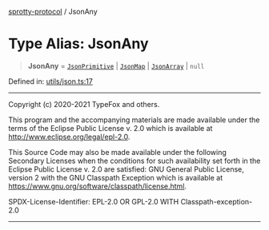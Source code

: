 
[sprotty-protocol](../globals) / JsonAny

# Type Alias: JsonAny

> **JsonAny** = [`JsonPrimitive`](../TypeAlias.JsonPrimitive) \| [`JsonMap`](../Interface.JsonMap) \| [`JsonArray`](../TypeAlias.JsonArray) \| `null`

Defined in: [utils/json.ts:17](https://github.com/eclipse-sprotty/sprotty/blob/f9b2433481cc27a1ac0c92d525a92039ae7f6c76/packages/sprotty-protocol/src/utils/json.ts#L17)

*****************************************************************************
Copyright (c) 2020-2021 TypeFox and others.

This program and the accompanying materials are made available under the
terms of the Eclipse Public License v. 2.0 which is available at
http://www.eclipse.org/legal/epl-2.0.

This Source Code may also be made available under the following Secondary
Licenses when the conditions for such availability set forth in the Eclipse
Public License v. 2.0 are satisfied: GNU General Public License, version 2
with the GNU Classpath Exception which is available at
https://www.gnu.org/software/classpath/license.html.

SPDX-License-Identifier: EPL-2.0 OR GPL-2.0 WITH Classpath-exception-2.0
******************************************************************************
